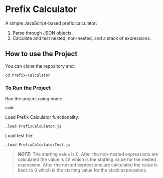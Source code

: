 # Prefix Calculator

A simple JavaScript-based prefix calculator:

1. Parse through JSON objects.
2. Calculate and test nested, non-nested, and a stack of expressions.

## How to use the Project

You can clone the repository and:

```
cd Prefix-Calculator
```

### To Run the Project

Run the project using node:

```
node
```

Load Prefix Calculator functionality:

```
.load PrefixCalculator.js
```

Load test file:

```
.load PrefixCalculatorTest.js
```

> **_NOTE:_** The starting value is 0. After the non-nested expressions are calculated the value is 22 which is the starting value for the nested expression. After the nested expressions are calculated the value is back to 0 which is the starting value for the stack expressions.
